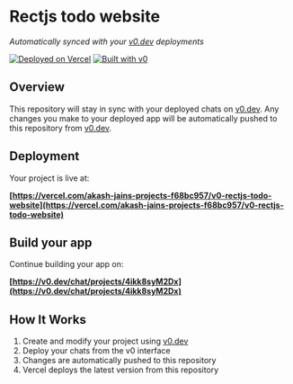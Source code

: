 # Rectjs todo website

*Automatically synced with your [v0.dev](https://v0.dev) deployments*

[![Deployed on Vercel](https://img.shields.io/badge/Deployed%20on-Vercel-black?style=for-the-badge&logo=vercel)](https://vercel.com/akash-jains-projects-f68bc957/v0-rectjs-todo-website)
[![Built with v0](https://img.shields.io/badge/Built%20with-v0.dev-black?style=for-the-badge)](https://v0.dev/chat/projects/4ikk8syM2Dx)

## Overview

This repository will stay in sync with your deployed chats on [v0.dev](https://v0.dev).
Any changes you make to your deployed app will be automatically pushed to this repository from [v0.dev](https://v0.dev).

## Deployment

Your project is live at:

**[https://vercel.com/akash-jains-projects-f68bc957/v0-rectjs-todo-website](https://vercel.com/akash-jains-projects-f68bc957/v0-rectjs-todo-website)**

## Build your app

Continue building your app on:

**[https://v0.dev/chat/projects/4ikk8syM2Dx](https://v0.dev/chat/projects/4ikk8syM2Dx)**

## How It Works

1. Create and modify your project using [v0.dev](https://v0.dev)
2. Deploy your chats from the v0 interface
3. Changes are automatically pushed to this repository
4. Vercel deploys the latest version from this repository